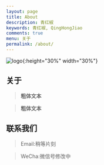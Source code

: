 ```yaml
---
layout: page
title: About
description: 青红椒
keywords: 青红椒, QingHongJiao
comments: true
menu: 关于
permalink: /about/
---
```


![logo](https://cdn.jsdelivr.net/gh/qinghongjiao/cdn/qinghongjiao/1.jpg){:height="30%" width="30%"}  

## 关于

> **粗体文本**

> __粗体文本__

## 联系我们

> Email:稍等片刻

> WeCha:微信号修改中
